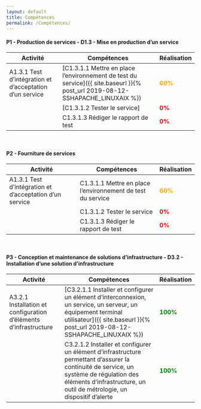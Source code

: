 ```yaml
---
layout: default
title: Compétences
permalink: /Compétences/
---
```


#### __P1 - Production de services - D1.3 - Mise en production d’un service__


| Activité | Compétences | Réalisation |
|----------|-------------|-------------|
| A1.3.1 Test d’intégration et d’acceptation d’un service |[C1.3.1.1 Mettre en place l’environnement de test du service]({{ site.baseurl }}{% post_url 2019-08-12-SSHAPACHE_LINUXAIX %})| <span style="color:orange"><strong>60%</strong></span>  |
|| [C1.3.1.2 Tester le service] |<span style="color:red"><strong>0%</strong></span> |
|| C1.3.1.3 Rédiger le rapport de test |<span style="color:red"><strong>0%</strong></span> |

&nbsp;

#### __P2 - Fourniture de services__


| Activité | Compétences | Réalisation |
|----------|-------------|-------------|
| A1.3.1 Test d’intégration et d’acceptation d’un service |C1.3.1.1 Mettre en place l’environnement de test du service| <span style="color:orange"><strong>60%</strong></span>  |
|| C1.3.1.2 Tester le service |<span style="color:red"><strong>0%</strong></span> |
|| C1.3.1.3 Rédiger le rapport de test |<span style="color:red"><strong>0%</strong></span> |

&nbsp;

#### __P3 - Conception et maintenance de solutions d’infrastructure - D3.2 - Installation d’une solution d’infrastructure__

| Activité | Compétences | Réalisation |
|----------|-------------|-------------|
| A3.2.1 Installation et configuration d’éléments d’infrastructure | [C3.2.1.1 Installer et configurer un élément d’interconnexion, un service, un serveur, un équipement terminal utilisateur]({{ site.baseurl }}{% post_url 2019-08-12-SSHAPACHE_LINUXAIX %}) | <span style="color:green"><strong>100%</strong></span> |
|| C3.2.1.2 Installer et configurer un élément d’infrastructure permettant d’assurer la continuité de service, un système de régulation des éléments d’infrastructure, un outil de métrologie, un dispositif d’alerte | <span style="color:green"><strong>100%</strong></span> |

